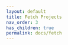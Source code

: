 ```yaml
---
layout: default
title: Fetch Projects
nav_order: 3
has_children: true
permalink: docs/fetch
---
```

